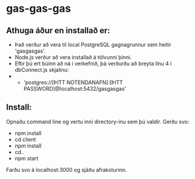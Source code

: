 # gas-gas-gas

## Athuga áður en installað er:
- Það verður að vera til local PostgreSQL gagnagrunnur sem heitir 'gasgasgas'.
- Node.js verður að vera installað á tölvunni þinni.
- Eftir þú ert búinn að ná í verkefnið, þá verðurðu að breyta línu 4 í dbConnect.js skjalinu:
- - 'postgres://[ÞITT NOTENDANAFN]:[ÞITT PASSWORD]@localhost:5432/gasgasgas'

## Install:
Opnaðu command line og vertu inní directory-inu sem þú valdir. Gerðu svo:
- npm install
- cd client
- npm install
- cd..
- npm start



Farðu svo á localhost:3000 og sjáðu afraksturinn.
